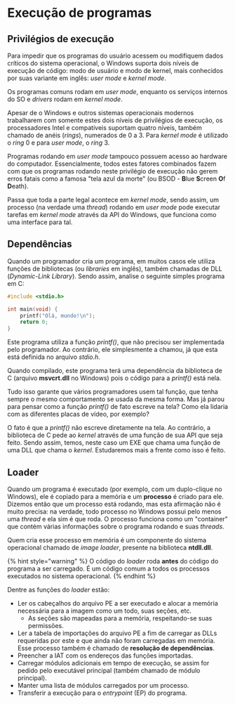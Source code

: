 # Execução de programas

## Privilégios de execução

Para impedir que os programas do usuário acessem ou modifiquem dados críticos do sistema operacional, o Windows suporta dois níveis de execução de código: modo de usuário e modo de kernel, mais conhecidos por suas variante em inglês: _user mode_ e _kernel mode_.

Os programas comuns rodam em _user mode_, enquanto os serviços internos do SO e _drivers_ rodam em _kernel mode_.

Apesar de o Windows e outros sistemas operacionais modernos trabalharem com somente estes dois níveis de privilégios de execução, os processadores Intel e compatíveis suportam quatro níveis, também chamado de anéis \(_rings_\), numerados de 0 a 3. Para _kernel mode_ é utilizado o _ring_ 0 e para _user mode_, o _ring_ 3.

Programas rodando em _user mode_ tampouco possuem acesso ao hardware do computador. Essencialmente, todos estes fatores combinados fazem com que os programas rodando neste privilégio de execução não gerem erros fatais como a famosa "tela azul da morte" (ou BSOD - **B**lue **S**creen **O**f **D**eath).

Passa que toda a parte legal acontece em _kernel mode_, sendo assim, um processo (na verdade uma _thread_) rodando em _user mode_ pode executar tarefas em _kernel mode_ através da API do Windows, que funciona como uma interface para tal.

## Dependências

Quando um programador cria um programa, em muitos casos ele utiliza funções de bibliotecas \(ou _libraries_ em inglês\), também chamadas de DLL \(_Dynamic-Link Library_\). Sendo assim, analise o seguinte simples programa em C:

```c
#include <stdio.h>

int main(void) {
    printf("Olá, mundo!\n");
    return 0;
}
```

Este programa utiliza a função _printf\(\)_, que não precisou ser implementada pelo programador. Ao contrário, ele simplesmente a chamou, já que esta está definida no arquivo _stdio.h_.

Quando compilado, este programa terá uma dependência da biblioteca de C \(arquivo **msvcrt.dll** no Windows\) pois o código para a _printf\(\)_ está nela.

Tudo isso garante que vários programadores usem tal função, que tenha sempre o mesmo comportamento se usada da mesma forma. Mas já parou para pensar como a função _printf\(\)_ de fato escreve na tela? Como ela lidaria com as diferentes placas de vídeo, por exemplo?

O fato é que a _printf\(\)_ não escreve diretamente na tela. Ao contrário, a biblioteca de C pede ao _kernel_ através de uma função de sua API que seja feito. Sendo assim, temos, neste caso um EXE que chama uma função de uma DLL que chama o _kernel_. Estudaremos mais a frente como isso é feito.

## Loader

Quando um programa é executado (por exemplo, com um duplo-clique no Windows), ele é copiado para a memória e um **processo** é criado para ele. Dizemos então que um processo está rodando, mas esta afirmação não é muito precisa: na verdade, todo processo no Windows possui pelo menos uma _thread_ e ela sim é que roda. O processo funciona como um "container" que contém várias informações sobre o programa rodando e suas _threads_.

Quem cria esse processo em memória é um componente do sistema operacional chamado de _image loader_, presente na biblioteca **ntdll.dll**.

{% hint style="warning" %}
O código do _loader_  roda **antes** do código do programa a ser carregado. É um código comum a todos os processos executados no sistema operacional.
{% endhint %}

Dentre as funções do _loader_ estão:

* Ler os cabeçalhos do arquivo PE a ser executado e alocar a memória necessária para a imagem como um todo, suas seções, etc.
  * As seções são mapeadas para a memória, respeitando-se suas permissões.
* Ler a tabela de importações do arquivo PE a fim de carregar as DLLs requeridas por este e que ainda não foram carregadas em memória. Esse processo também é chamado de **resolução de dependências**.
* Preencher a IAT com os endereços das funções importadas.
* Carregar módulos adicionais em tempo de execução, se assim for pedido pelo executável principal \(também chamado de módulo principal\).
* Manter uma lista de módulos carregados por um processo.
* Transferir a execução para o _entrypoint_ \(EP\) do programa.
